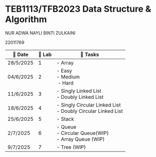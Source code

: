 # TEB1113/TFB2023 Data Structure & Algorithm
NUR ADWA NAYLI BINTI ZULKAINI

22011769

| 📅 Date   | 🧪 Lab | 📝 Tasks                         |
| --------- | ------ | -------------------------------- |
| 28/5/2025 | 1      | - Array                          |
| 04/6/2025 | 2      | - Easy <br> - Medium <br> - Hard |
| 11/6/2025 | 3      | - Singly Linked List <br> - Doubly Linked List|
| 18/6/2025 | 4      | - Singly Circular Linked List <br> - Doubly Circular Linked List|
| 25/6/2025 | 5      | - Stack                          |
| 2/7/2025  | 6      | - Queue <br> - Circular Queue(WIP) <br> - Array Queue (WIP) |
| 9/7/2025  | 7      | - Tree (WIP) |

